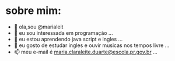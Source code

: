 # sobre mim:


- 👋 ola,sou @marialeit
- 👀 eu sou interessada em programação ...
- 🌱 eu estou aprendendo java script e ingles ...
- 💞️ eu gosto de estudar ingles e ouvir musicas nos tempos livre  ...
- 📫 meu e-mail é maria.claraleite.duarte@escola.pr.gov.br ...

<!---
marialeit/marialeit is a ✨ special ✨ repository because its `README.md` (this file) appears on your GitHub profile.
You can click the Preview link to take a look at your changes.
--->
